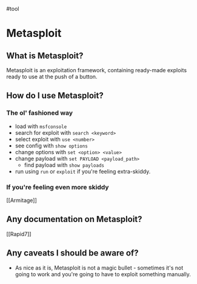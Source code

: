 #tool

# Metasploit
## What is Metasploit?
Metasploit is an exploitation framework, containing ready-made exploits ready to use at the push of a button.

## How do I use Metasploit?
### The ol' fashioned way
* load with `msfconsole`
* search for exploit with `search <keyword>`
* select exploit with `use <number>`
* see config with `show options`
* change options with `set <option> <value>`
* change payload with `set PAYLOAD <payload_path>`
	* find payload with `show payloads`
* run using `run` or `exploit` if you're feeling extra-skiddy.
### If you're feeling even more skiddy
[[Armitage]]

## Any documentation on Metasploit?
[[Rapid7]]

## Any caveats I should be aware of?
* As nice as it is, Metasploit is not a magic bullet - sometimes it's not going to work and you're going to have to exploit something manually.